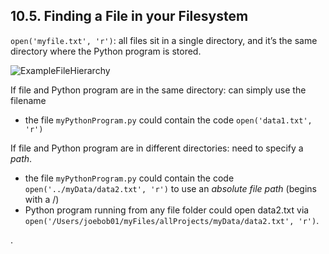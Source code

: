 
## 10.5. Finding a File in your Filesystem

`open('myfile.txt', 'r')`: all files sit in a single directory, and it’s the same directory where the Python program is stored.

![ExampleFileHierarchy](https://i.imgur.com/Rz2Bxft.png)

If file and Python program are in the same directory: can simply use the filename
- the file `myPythonProgram.py` could contain the code `open('data1.txt', 'r')`

If file and Python program are in different directories: need to specify a *path*.
- the file `myPythonProgram.py` could contain the code `open('../myData/data2.txt', 'r')`
to use an *absolute file path* (begins with a /)
- Python program running from any file folder could open data2.txt via `open('/Users/joebob01/myFiles/allProjects/myData/data2.txt', 'r')`.






























































.

